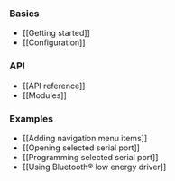 ### Basics

* [[Getting started]]
* [[Configuration]]

### API

* [[API reference]]
* [[Modules]]

### Examples

* [[Adding navigation menu items]]
* [[Opening selected serial port]]
* [[Programming selected serial port]]
* [[Using Bluetooth® low energy driver]]